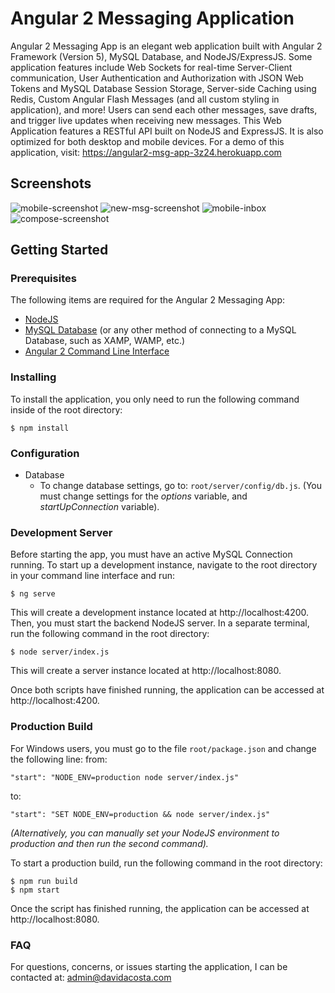 
# Angular 2 Messaging Application

Angular 2 Messaging App is an elegant web application built with Angular 2 Framework (Version 5), MySQL Database, and NodeJS/ExpressJS. Some application features include Web Sockets for real-time Server-Client communication, User Authentication and Authorization with JSON Web Tokens and MySQL Database Session Storage, Server-side Caching using Redis, Custom Angular Flash Messages (and all custom styling in application), and more! Users can send each other messages, save drafts, and trigger live updates when receiving new messages. This Web Application features a RESTful API built on NodeJS and ExpressJS. It is also optimized for both desktop and mobile devices. For a demo of this application, visit: https://angular2-msg-app-3z24.herokuapp.com

## Screenshots

![mobile-screenshot](https://i.imgur.com/P2OSFPK.png)
![new-msg-screenshot](https://i.imgur.com/4GLGAWk.png)
![mobile-inbox](https://i.imgur.com/ikLtgLC.png)
![compose-screenshot](https://i.imgur.com/tLVrKyb.png)

## Getting Started

### Prerequisites
The following items are required for the Angular 2 Messaging App:

 - [NodeJS](https://nodejs.org/en/)
 - [MySQL Database](https://www.mysql.com/) (or any other method of connecting to a MySQL Database, such as XAMP, WAMP, etc.)
 - [Angular 2 Command Line Interface](https://cli.angular.io/)

### Installing
To install the application, you only need to run the following command inside of the root directory:

    $ npm install
    
### Configuration

 - Database 
	- To change database settings, go to: `root/server/config/db.js`. (You must change settings for the *options* variable, and *startUpConnection* variable).

### Development Server
Before starting the app, you must have an active MySQL Connection running. To start up a development instance, navigate to the root directory in your command line interface and run:

    $ ng serve

This will create a development instance located at http://localhost:4200. Then, you must start the backend NodeJS server. In a separate terminal, run the following command in the root directory:

    $ node server/index.js

This will create a server instance located at http://localhost:8080.

Once both scripts have finished running, the application can be accessed at http://localhost:4200.

### Production Build
For Windows users, you must go to the file `root/package.json` and change the following line:
from:

    "start": "NODE_ENV=production node server/index.js"

to:

    "start": "SET NODE_ENV=production && node server/index.js"
*(Alternatively, you can manually set your NodeJS environment to production and then run the second command).*  

To start a production build, run the following command in the root directory:

    $ npm run build
    $ npm start

Once the script has finished running, the application can be accessed at http://localhost:8080.

### FAQ
For questions, concerns, or issues starting the application, I can be contacted at:
admin@davidacosta.com
